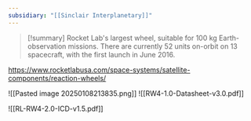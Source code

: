 ```yaml
---
subsidiary: "[[Sinclair Interplanetary]]"
---
```


>[!summary]
Rocket Lab's largest wheel, suitable for 100 kg Earth-observation missions. There are currently 52 units on-orbit on 13 spacecraft, with the first launch in June 2016.

https://www.rocketlabusa.com/space-systems/satellite-components/reaction-wheels/

![[Pasted image 20250108213835.png]]
![[RW4-1.0-Datasheet-v3.0.pdf]]

![[RL-RW4-2.0-ICD-v1.5.pdf]]